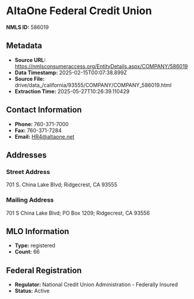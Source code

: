 # AltaOne Federal Credit Union

**NMLS ID:** 586019

## Metadata
- **Source URL:** https://nmlsconsumeraccess.org/EntityDetails.aspx/COMPANY/586019
- **Data Timestamp:** 2025-02-15T00:07:38.899Z
- **Source File:** drive/data_/california/93555/COMPANY/COMPANY_586019.html
- **Extraction Time:** 2025-05-27T10:26:39.110429

## Contact Information
- **Phone:** 760-371-7000
- **Fax:** 760-371-7284
- **Email:** HR4@altaone.net

## Addresses
### Street Address
701 S. China Lake Blvd; Ridgecrest, CA 93555

### Mailing Address
701 S China Lake Blvd; PO Box 1209; Ridgecrest, CA 93556

## MLO Information
- **Type:** registered
- **Count:** 66

## Federal Registration
- **Regulator:** National Credit Union Administration - Federally Insured
- **Status:** Active

